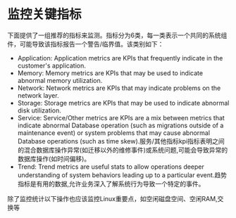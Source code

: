 # 监控关键指标

下面提供了一组推荐的指标来监测。指标分为6类，每一类表示一个共同的系统组件，可能导致该指标报告一个警告/临界值。该类别如下：

* Application: Application metrics are KPIs that frequently indicate in the customer's application.
* Memory: Memory metrics are KPIs that may be used to indicate abnormal memory utilization.
* Network: Network metrics are KPIs that may indicate problems on the network layer.
* Storage: Storage metrics are KPIs that may be used to indicate abnormal disk utilization.
* Service: Service/Other metrics are KPIs are a mix between metrics that indicate abnormal Database operation (such as migrations outside of a maintenance event) or system problems that may cause abnormal Database operations (such as time skew).服务/其他指标kpi指标表明之间的混合数据库操作异常(如迁移以外的维修事件)或系统问题,可能会导致异常的数据库操作(如时间偏移)。
* Trend: Trend metrics are useful stats to allow operations deeper understanding of system behaviors leading up to a particular event.趋势指标是有用的数据,允许业务深入了解系统行为导致一个特定的事件。


除了监控统计以下操作也应该监控Linux重要点，如空闲磁盘空间、空闲RAM,交换等